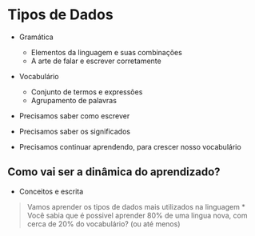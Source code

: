 # Tipos de Dados 

* Gramática 
    * Elementos da linguagem e suas combinações 
    * A arte de falar e escrever corretamente 

* Vocabulário 
    * Conjunto de termos e expressões 
    * Agrupamento de palavras 

* Precisamos saber como escrever 
* Precisamos saber os significados 
* Precisamos continuar aprendendo, para crescer nosso vocabulário 

## Como vai ser a dinâmica do aprendizado?

* Conceitos e escrita 

> Vamos aprender os tipos de dados mais utilizados na linguagem 
    * Você sabia que é possivel aprender 80% de uma lingua nova, 
    com cerca de 20% do vocabulário? (ou até menos)
